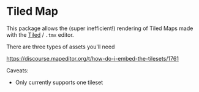 # Tiled Map


This package allows the (super inefficient!) rendering of Tiled Maps made with the [Tiled](https://www.mapeditor.org/) / `.tmx` editor.

There are three types of assets you'll need

https://discourse.mapeditor.org/t/how-do-i-embed-the-tilesets/1761


Caveats: 

- Only currently supports one tileset
